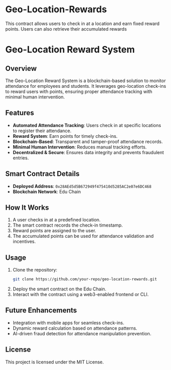 # Geo-Location-Rewards
This contract allows users to check in at a location and earn fixed reward points. Users can also retrieve their accumulated rewards

# Geo-Location Reward System

## Overview
The Geo-Location Reward System is a blockchain-based solution to monitor attendance for employees and students. It leverages geo-location check-ins to reward users with points, ensuring proper attendance tracking with minimal human intervention.

## Features
- **Automated Attendance Tracking**: Users check in at specific locations to register their attendance.
- **Reward System**: Earn points for timely check-ins.
- **Blockchain-Based**: Transparent and tamper-proof attendance records.
- **Minimal Human Intervention**: Reduces manual tracking efforts.
- **Decentralized & Secure**: Ensures data integrity and prevents fraudulent entries.

## Smart Contract Details
- **Deployed Address**: `0x28AEd5d5B672949f475410d5285AC2e07e6DC468`
- **Blockchain Network**: Edu Chain

## How It Works
1. A user checks in at a predefined location.
2. The smart contract records the check-in timestamp.
3. Reward points are assigned to the user.
4. The accumulated points can be used for attendance validation and incentives.

## Usage
1. Clone the repository:
   ```sh
   git clone https://github.com/your-repo/geo-location-rewards.git
   ```
2. Deploy the smart contract on the Edu Chain.
3. Interact with the contract using a web3-enabled frontend or CLI.

## Future Enhancements
- Integration with mobile apps for seamless check-ins.
- Dynamic reward calculation based on attendance patterns.
- AI-driven fraud detection for attendance manipulation prevention.

## License
This project is licensed under the MIT License.

